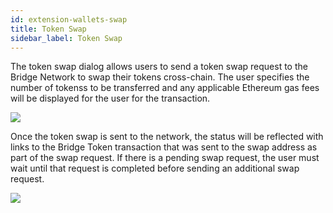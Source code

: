 ```yaml
---
id: extension-wallets-swap
title: Token Swap
sidebar_label: Token Swap
---
```


The token swap dialog allows users to send a token swap request to the Bridge Network to swap their tokens cross-chain.  The user specifies the number of tokenss to be transferred and any applicable Ethereum gas fees will be displayed for the user for the transaction.  

<img class='centered' src='/doc/img/extension/passport-wallets-swap.jpg'></img>

Once the token swap is sent to the network, the status will be reflected with links to the Bridge Token transaction that was sent to the swap address as part of the swap request.  If there is a pending swap request, the user must wait until that request is completed before sending an additional swap request.

<img class='centered' src='/doc/img/extension/passport-wallets-swap-pending.jpg'></img>